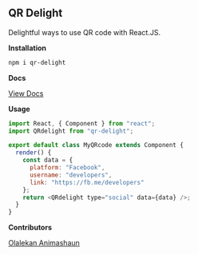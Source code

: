 ## QR Delight

Delightful ways to use QR code with React.JS.

**Installation**

```bash
npm i qr-delight
```

**Docs**

[View Docs](./docs/_sidebar.md)

**Usage**

```javascript
import React, { Component } from "react";
import QRdelight from "qr-delight";

export default class MyQRcode extends Component {
  render() {
    const data = {
      platform: "Facebook",
      username: "developers",
      link: "https://fb.me/developers"
    };
    return <QRdelight type="social" data={data} />;
  }
}
```

**Contributors**

[Olalekan Animashaun](https://github.com/kimolalekan)
